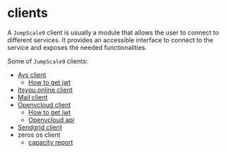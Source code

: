 # clients

A `JumpScale9` client is usually a module that allows the user to connect to different services. It provides an accessible interface to connect to the service and exposes the needed functionalities.

Some of `JumpScale9` clients:

- [Ays client](AYS_client.md)
  - [How to get jwt](JWT_for_AYS.md)
- [Itsyou.online client](IYO_client.md)
- [Mail client](mail.md)
- [Openvcloud client](OVC_client.md)
  - [How to get jwt](JWT_for_OVC.md)
  - [Openvcloud api](OVC_API.md)
- [Sendgrid client](SendGrid_client.md)
- zeros os client
  - [capacity report](capacityreport_from_zeroos.md)